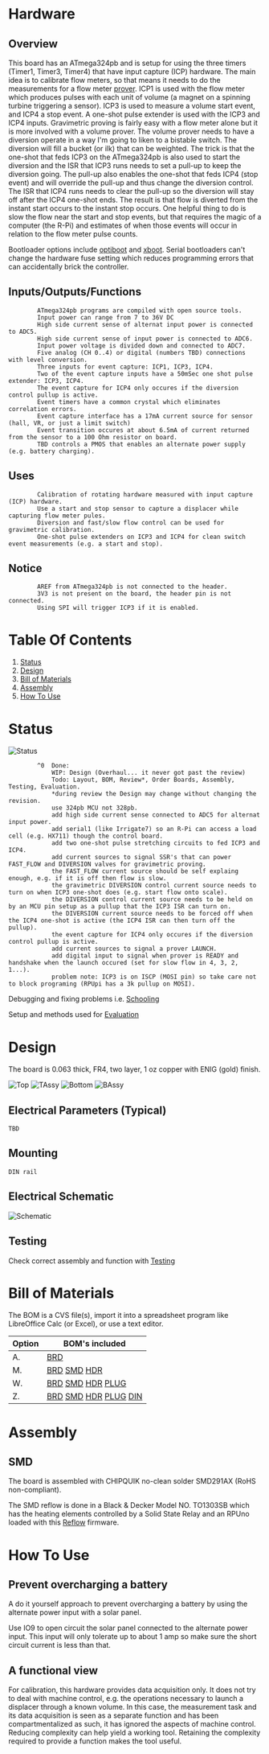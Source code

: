 # Hardware

## Overview

This board has an ATmega324pb and is setup for using the three timers (Timer1, Timer3, Timer4) that have input capture (ICP) hardware. The main idea is to calibrate flow meters, so that means it needs to do the measurements for a flow meter [prover]. ICP1 is used with the flow meter which produces pulses with each unit of volume (a magnet on a spinning turbine triggering a sensor). ICP3 is used to measure a volume start event, and ICP4 a stop event. A one-shot pulse extender is used with the ICP3 and ICP4 inputs. Gravimetric proving is fairly easy with a flow meter alone but it is more involved with a volume prover. The volume prover needs to have a diversion operate in a way I'm going to liken to a bistable switch. The diversion will fill a bucket (or ilk) that can be weighted. The trick is that the one-shot that feds ICP3 on the ATmega324pb is also used to start the diversion and the ISR that ICP3 runs needs to set a pull-up to keep the diversion going. The pull-up also enables the one-shot that feds ICP4 (stop event) and will override the pull-up and thus change the diversion control. The ISR that ICP4 runs needs to clear the pull-up so the diversion will stay off after the ICP4 one-shot ends. The result is that flow is diverted from the instant start occurs to the instant stop occurs. One helpful thing to do is slow the flow near the start and stop events, but that requires the magic of a computer (the R-Pi) and estimates of when those events will occur in relation to the flow meter pulse counts.

[prover]: http://asgmt.com/wp-content/uploads/2016/02/011_.pdf

Bootloader options include [optiboot] and [xboot]. Serial bootloaders can't change the hardware fuse setting which reduces programming errors that can accidentally brick the controller. 

[optiboot]: https://github.com/Optiboot/optiboot
[xboot]: https://github.com/alexforencich/xboot

## Inputs/Outputs/Functions

```
        ATmega324pb programs are compiled with open source tools.
        Input power can range from 7 to 36V DC
        High side current sense of alternat input power is connected to ADC5.
        High side current sense of input power is connected to ADC6.
        Input power voltage is divided down and connected to ADC7.
        Five analog (CH 0..4) or digital (numbers TBD) connections with level conversion.
        Three inputs for event capture: ICP1, ICP3, ICP4.
        Two of the event capture inputs have a 50mSec one shot pulse extender: ICP3, ICP4.
        The event capture for ICP4 only occures if the diversion control pullup is active.
        Event timers have a common crystal which eliminates correlation errors.
        Event capture interface has a 17mA current source for sensor (hall, VR, or just a limit switch)
        Event transition occures at about 6.5mA of current returned from the sensor to a 100 Ohm resistor on board.
        TBD controls a PMOS that enables an alternate power supply (e.g. battery charging).
```

## Uses

```
        Calibration of rotating hardware measured with input capture (ICP) hardware.
        Use a start and stop sensor to capture a displacer while capturing flow meter pules.
        Diversion and fast/slow flow control can be used for gravimetric calibration. 
        One-shot pulse extenders on ICP3 and ICP4 for clean switch event measurements (e.g. a start and stop).
```

## Notice

```
        AREF from ATmega324pb is not connected to the header.
        3V3 is not present on the board, the header pin is not connected.
        Using SPI will trigger ICP3 if it is enabled.
```


# Table Of Contents

1. [Status](#status)
2. [Design](#design)
3. [Bill of Materials](#bill-of-materials)
4. [Assembly](#assembly)
5. [How To Use](#how-to-use)


# Status

![Status](./status_icon.png "RPUicp Status")

```
        ^0  Done:  
            WIP: Design (Overhaul... it never got past the review)
            Todo: Layout, BOM, Review*, Order Boards, Assembly, Testing, Evaluation.
            *during review the Design may change without changing the revision.
            use 324pb MCU not 328pb.
            add high side current sense connected to ADC5 for alternat input power.
            add serial1 (like Irrigate7) so an R-Pi can access a load cell (e.g. HX711) though the control board.
            add two one-shot pulse stretching circuits to fed ICP3 and ICP4.
            add current sources to signal SSR's that can power FAST_FLOW and DIVERSION valves for gravimetric proving.
            the FAST_FLOW current source should be self explaing enough, e.g. if it is off then flow is slow.
            the gravimetric DIVERSION control current source needs to turn on when ICP3 one-shot does (e.g. start flow onto scale).
            the DIVERSION control current source needs to be held on by an MCU pin setup as a pullup that the ICP3 ISR can turn on.
            the DIVERSION current source needs to be forced off when the ICP4 one-shot is active (the ICP4 ISR can then turn off the pullup).
            the event capture for ICP4 only occures if the diversion control pullup is active.
            add current sources to signal a prover LAUNCH.
            add digital input to signal when prover is READY and handshake when the launch occured (set for slow flow in 4, 3, 2, 1...).
            problem note: ICP3 is on ISCP (MOSI pin) so take care not to block programing (RPUpi has a 3k pullup on MOSI).
```

Debugging and fixing problems i.e. [Schooling](./Schooling/)

Setup and methods used for [Evaluation](./Evaluation/)


# Design

The board is 0.063 thick, FR4, two layer, 1 oz copper with ENIG (gold) finish.

![Top](./Documents/17341,Top.png "RPUicp Top")
![TAssy](./Documents/17341,TAssy.jpg "RPUicp Top Assy")
![Bottom](./Documents/17341,Bottom.png "RPUicp Bottom")
![BAssy](./Documents/17341,BAssy.jpg "RPUicp Bottom Assy")

## Electrical Parameters (Typical)

```
TBD
```

## Mounting

```
DIN rail
```

## Electrical Schematic

![Schematic](./Documents/17341,Schematic.png "RPUicp Schematic")

## Testing

Check correct assembly and function with [Testing](./Testing/)


# Bill of Materials

The BOM is a CVS file(s), import it into a spreadsheet program like LibreOffice Calc (or Excel), or use a text editor.

Option | BOM's included
----- | ----- 
A. | [BRD] 
M. | [BRD] [SMD] [HDR] 
W. | [BRD] [SMD] [HDR] [PLUG]
Z. | [BRD] [SMD] [HDR] [PLUG] [DIN]

[BRD]: ./Design/17341BRD,BOM.csv
[SMD]: ./Design/17341SMD,BOM.csv
[HDR]: ./Design/17341HDR,BOM.csv
[PLUG]: ./Design/17341PLUG,BOM.csv
[DIN]: ./Design/17341DIN,BOM.csv


# Assembly

## SMD

The board is assembled with CHIPQUIK no-clean solder SMD291AX (RoHS non-compliant). 

The SMD reflow is done in a Black & Decker Model NO. TO1303SB which has the heating elements controlled by a Solid State Relay and an RPUno loaded with this [Reflow] firmware.

[Reflow]: ../Reflow


# How To Use

## Prevent overcharging a battery

A do it yourself approach to prevent overcharging a battery by using the alternate power input with a solar panel.

Use IO9 to open circuit the solar panel connected to the alternate power input. This input will only tolerate up to about 1 amp so make sure the short circuit current is less than that.


## A functional view

For calibration, this hardware provides data acquisition only. It does not try to deal with machine control, e.g. the operations necessary to launch a displacer through a known volume. In this case, the measurement task and its data acquisition is seen as a separate function and has been compartmentalized as such, it has ignored the aspects of machine control. Reducing complexity can help yield a working tool. Retaining the complexity required to provide a function makes the tool useful. 

